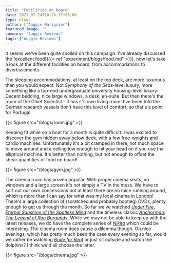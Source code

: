 ```yaml
---
title: "Facilities on board"
date: 2021-07-24T10:26:37+01:00
type: blogs
author: ["Auggie Marignier"]
featured_image: ""
summary: "Auggie Reviews"
tags: ["Auggie Reviews"]
---
```


It seems we've been quite spoiled on this campaign.  I've already discussed the [excellent food]({{< ref "experiment/blogs/food.md" >}}), now let's take a look at the different facilities on board, from accommodations to divertissements.

The sleeping accommodations, at least on the top deck, are more luxurious than you would expect.  Not *Symphony of the Seas*-level luxury, more something like a top-end undergraduate university housing-level luxury.  Decent bedding, nice large windows, a desk, en-suite.  But then there's the room of the Chief Scientist - it has it's own living room!  I've been told the German research vessels don't have this level of comfort, so that's a point for Portugal.

{{< figure src="/blogs/room.jpg" >}}

Keeping fit while on a boat for a month is quite difficult.  I was excited to discover the gym hidden away below deck, with a few free-weights and cardio machines.  Unfortunately it's a bit cramped in there, not much space to move around and a ceiling low enough to hit your head on if you use the elliptical machine.  It's better than nothing, but not enough to offset the shear quantities of food on board!

{{< figure src="/blogs/gym.jpg" >}}

The cinema room has proven popular.  With proper cinema seats, no windows and a large screen it's not simply a TV in the mess.  We have to sort out our own concessions but at least there are no mice running around, which is more than I can say for what was my local cinema in London!  There's a large collection of (scratched and probably bootleg) DVDs, plenty enough to get us through the month.  So far we've watched [*Under Fire*](https://www.imdb.com/title/tt0086510/?ref_=nv_sr_srsg_4), [*Eternal Sunshine of the Spotless Mind*](https://www.imdb.com/title/tt0338013/?ref_=nv_sr_srsg_0) and the timeless classic [*Anchorman: The Legend of Ron Burgundy*](https://www.imdb.com/title/tt0357413/?ref_=nv_sr_srsg_0).  While we may not be able to keep up with the latest releases, we do have the complete series of [*Nikita*](https://www.imdb.com/title/tt1592154/?ref_=nv_sr_srsg_0) which could be interesting.  The cinema room does cause a dilemma though.  On nice evenings, which has pretty much been the case every evening so far, would we rather be watching [*Bride for Rent*](https://www.imdb.com/title/tt3469386/?ref_=nv_sr_srsg_0) or just sit outside and watch the dolphins?  I think we'd all choose the latter.

{{< figure src="/blogs/cinema.jpg" >}}